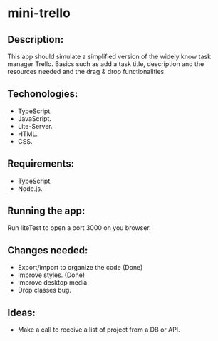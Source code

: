 # mini-trello

## Description:

This app should simulate a simplified version of the widely know task manager Trello. Basics such as add a task title, description and the resources needed and the drag & drop functionalities.

## Techonologies:

- TypeScript.
- JavaScript.
- Lite-Server.
- HTML.
- CSS.

## Requirements:

- TypeScript.
- Node.js.

## Running the app:

Run liteTest to open a port 3000 on you browser.

## Changes needed:

- Export/import to organize the code (Done)
- Improve styles. (Done)
- Improve desktop media.
- Drop classes bug.

## Ideas:

- Make a call to receive a list of project from a DB or API.
